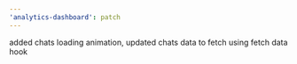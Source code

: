```yaml
---
'analytics-dashboard': patch
---
```


added chats loading animation, updated chats data to fetch using fetch data hook

